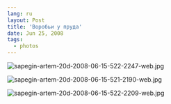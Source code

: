 ```yaml
---
lang: ru
layout: Post
title: 'Воробьи у пруда'
date: Jun 25, 2008
tags:
  - photos
---
```


![sapegin-artem-20d-2008-06-15-522-2247-web.jpg](upload://sapegin-artem-20d-2008-06-15-522-2247-web.jpg)

<!--more-->

![sapegin-artem-20d-2008-06-15-521-2190-web.jpg](upload://sapegin-artem-20d-2008-06-15-521-2190-web.jpg)

![sapegin-artem-20d-2008-06-15-522-2209-web.jpg](upload://sapegin-artem-20d-2008-06-15-522-2209-web.jpg)

